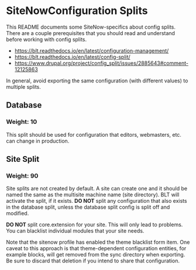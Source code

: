# SiteNowConfiguration Splits
This README documents some SiteNow-specifics about config splits. There are a
couple prerequisites that you should read and understand before working with
config splits.

- https://blt.readthedocs.io/en/latest/configuration-management/
- https://blt.readthedocs.io/en/latest/config-split/
- https://www.drupal.org/project/config_split/issues/2885643#comment-12125863

In general, avoid exporting the same configuration (with different values)
 to multiple splits.

## Database
### Weight: 10
This split should be used for configuration that editors, webmasters, etc. can
change in production.

## Site Split
### Weight: 90
Site splits are not created by default. A site can create one and it should be
named the same as the multisite machine name (site directory). BLT will activate
the split, if it exists. **DO NOT** split any configuration that also exists
in the database split, unless the database split config is split off and
modified.

**DO NOT** split core.extension for your site. This will only lead to problems.
You can blacklist individual modules that your site needs.

Note that the sitenow profile has enabled the theme blacklist form item. One
caveat to this approach is that theme-dependent configuration entities, for
example blocks, will get removed from the sync directory when exporting. Be
sure to discard that deletion if you intend to share that configuration.
